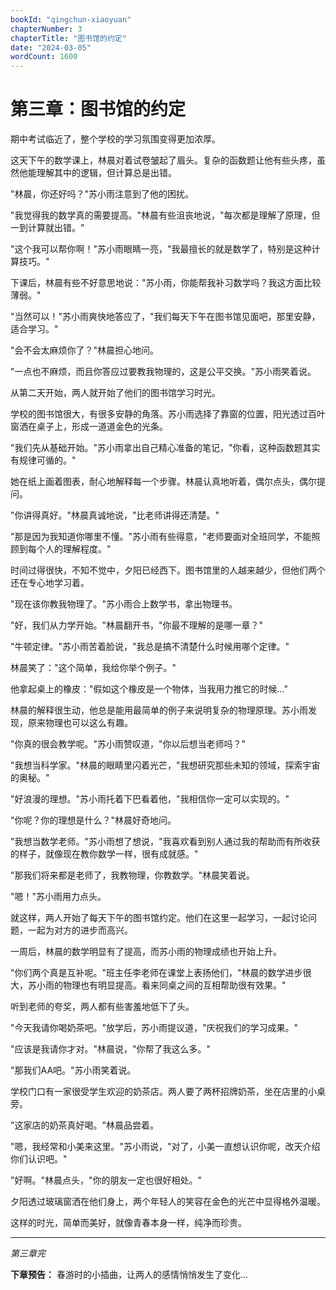 ```yaml
---
bookId: "qingchun-xiaoyuan"
chapterNumber: 3
chapterTitle: "图书馆的约定"
date: "2024-03-05"
wordCount: 1600
---
```


# 第三章：图书馆的约定

期中考试临近了，整个学校的学习氛围变得更加浓厚。

这天下午的数学课上，林晨对着试卷皱起了眉头。复杂的函数题让他有些头疼，虽然他能理解其中的逻辑，但计算总是出错。

"林晨，你还好吗？"苏小雨注意到了他的困扰。

"我觉得我的数学真的需要提高。"林晨有些沮丧地说，"每次都是理解了原理，但一到计算就出错。"

"这个我可以帮你啊！"苏小雨眼睛一亮，"我最擅长的就是数学了，特别是这种计算技巧。"

下课后，林晨有些不好意思地说："苏小雨，你能帮我补习数学吗？我这方面比较薄弱。"

"当然可以！"苏小雨爽快地答应了，"我们每天下午在图书馆见面吧，那里安静，适合学习。"

"会不会太麻烦你了？"林晨担心地问。

"一点也不麻烦，而且你答应过要教我物理的，这是公平交换。"苏小雨笑着说。

从第二天开始，两人就开始了他们的图书馆学习时光。

学校的图书馆很大，有很多安静的角落。苏小雨选择了靠窗的位置，阳光透过百叶窗洒在桌子上，形成一道道金色的光条。

"我们先从基础开始。"苏小雨拿出自己精心准备的笔记，"你看，这种函数题其实有规律可循的。"

她在纸上画着图表，耐心地解释每一个步骤。林晨认真地听着，偶尔点头，偶尔提问。

"你讲得真好。"林晨真诚地说，"比老师讲得还清楚。"

"那是因为我知道你哪里不懂。"苏小雨有些得意，"老师要面对全班同学，不能照顾到每个人的理解程度。"

时间过得很快，不知不觉中，夕阳已经西下。图书馆里的人越来越少，但他们两个还在专心地学习着。

"现在该你教我物理了。"苏小雨合上数学书，拿出物理书。

"好，我们从力学开始。"林晨翻开书，"你最不理解的是哪一章？"

"牛顿定律。"苏小雨苦着脸说，"我总是搞不清楚什么时候用哪个定律。"

林晨笑了："这个简单，我给你举个例子。"

他拿起桌上的橡皮："假如这个橡皮是一个物体，当我用力推它的时候..."

林晨的解释很生动，他总是能用最简单的例子来说明复杂的物理原理。苏小雨发现，原来物理也可以这么有趣。

"你真的很会教学呢。"苏小雨赞叹道，"你以后想当老师吗？"

"我想当科学家。"林晨的眼睛里闪着光芒，"我想研究那些未知的领域，探索宇宙的奥秘。"

"好浪漫的理想。"苏小雨托着下巴看着他，"我相信你一定可以实现的。"

"你呢？你的理想是什么？"林晨好奇地问。

"我想当数学老师。"苏小雨想了想说，"我喜欢看到别人通过我的帮助而有所收获的样子，就像现在教你数学一样，很有成就感。"

"那我们将来都是老师了，我教物理，你教数学。"林晨笑着说。

"嗯！"苏小雨用力点头。

就这样，两人开始了每天下午的图书馆约定。他们在这里一起学习，一起讨论问题，一起为对方的进步而高兴。

一周后，林晨的数学明显有了提高，而苏小雨的物理成绩也开始上升。

"你们两个真是互补呢。"班主任李老师在课堂上表扬他们，"林晨的数学进步很大，苏小雨的物理也有明显提高。看来同桌之间的互相帮助很有效果。"

听到老师的夸奖，两人都有些害羞地低下了头。

"今天我请你喝奶茶吧。"放学后，苏小雨提议道，"庆祝我们的学习成果。"

"应该是我请你才对。"林晨说，"你帮了我这么多。"

"那我们AA吧。"苏小雨笑着说。

学校门口有一家很受学生欢迎的奶茶店。两人要了两杯招牌奶茶，坐在店里的小桌旁。

"这家店的奶茶真好喝。"林晨品尝着。

"嗯，我经常和小美来这里。"苏小雨说，"对了，小美一直想认识你呢，改天介绍你们认识吧。"

"好啊。"林晨点头，"你的朋友一定也很好相处。"

夕阳透过玻璃窗洒在他们身上，两个年轻人的笑容在金色的光芒中显得格外温暖。

这样的时光，简单而美好，就像青春本身一样，纯净而珍贵。

---

*第三章完*

**下章预告：** 春游时的小插曲，让两人的感情悄悄发生了变化...

